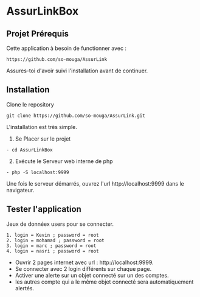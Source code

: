 # AssurLinkBox

## Projet Prérequis
Cette application à besoin de functionner avec : 
~~~
https://github.com/so-mouga/AssurLink
~~~
Assures-toi d'avoir suivi l'installation avant de continuer.

## Installation
Clone le repository

~~~
git clone https://github.com/so-mouga/AssurLink.git
~~~

L'installation est très simple. 

1. Se Placer sur le projet 
~~~
- cd AssurLinkBox
~~~
2. Exécute le Serveur web interne de php
~~~
- php -S localhost:9999
~~~

Une fois le serveur démarrés, ouvrez l'url http://localhost:9999 dans le navigateur.

## Tester l'application
Jeux de donnéex users pour se connecter.
~~~
1. login = Kevin ; password = root 
2. login = mohamad ; password = root 
3. login = marc ; password = root 
4. login = nasri ; password = root 
~~~

- Ouvrir 2 pages internet avec url : http://localhost:9999. 
- Se connecter avec 2 login différents sur chaque page.
- Activer une alerte sur un objet connecté sur un des comptes. 
- les autres compte qui a le même objet connecté sera automatiquement alertés.

